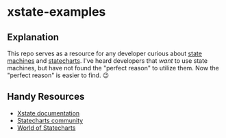 # xstate-examples

## Explanation
This repo serves as a resource for any developer curious about [state machines](https://statecharts.github.io/what-is-a-state-machine.html) and [statecharts](https://statecharts.github.io). I've heard developers that _want_ to use state machines, but have not found the "perfect reason" to utilize them. Now the "perfect reason" is easier to find. 😉

## Handy Resources
- [Xstate documentation](https://xstate.js.org)
- [Statecharts community](https://spectrum.chat/statecharts)
- [World of Statecharts](https://statecharts.github.io)
